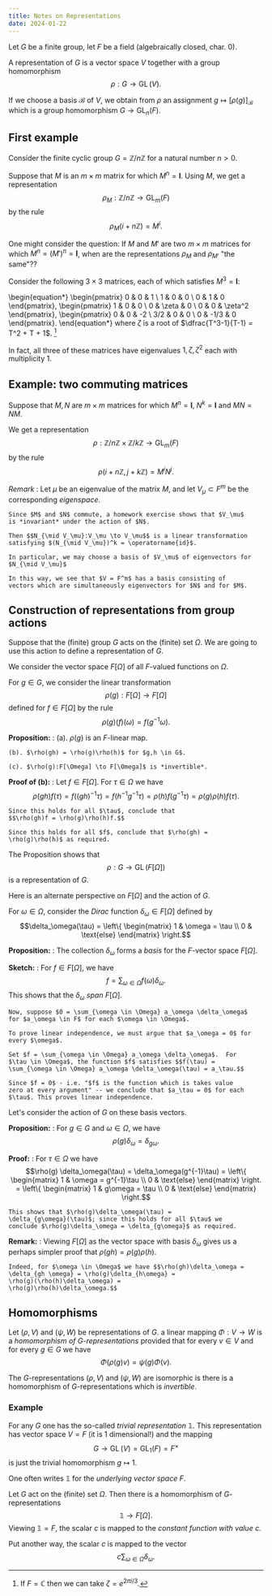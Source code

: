 ```yaml
---
title: Notes on Representations
date: 2024-01-22
---
```


Let $G$ be a finite group, let $F$ be a field (algebraically closed, char. 0).

A representation of $G$ is a vector space $V$ together with a group
homomorphism $$\rho:G \to \operatorname{GL}(V).$$

If we choose a basis $\mathcal{B}$ of $V$, we obtain from $\rho$ an
assignment $g \mapsto [\rho(g)]_{\mathcal{B}}$ which is a group
homomorphism $G \to \operatorname{GL}_n(F)$.

## First example

Consider the finite cyclic group $G = \mathbb{Z}/n\mathbb{Z}$ for a
natural number $n > 0$.

Suppose that $M$ is an $m \times m$ matrix for which $M^n = \mathbf{I}$.
Using $M$, we get a representation
$$\rho_M:\mathbb{Z}/n\mathbb{Z} \to \operatorname{GL}_m(F)$$
by the rule
$$\rho_M(i + n \mathbb{Z}) = M^i.$$

One might consider the question: If $M$ and $M'$ are two $m \times m$
matrices for which $M^n = (M')^n = \mathbf{I}$, when are the
representations $\rho_M$ and $\rho_{M'}$ "the same"??

Consider the following $3\times 3$ matrices, each of which satisfies
$M^3 = \mathbf{I}$:

\begin{equation*}
\begin{pmatrix}
0 & 0 & 1 \\
1 & 0 & 0 \\
0 & 1 & 0 
\end{pmatrix},
\begin{pmatrix}
1 & 0 & 0 \\
0 & \zeta & 0 \\
0 & 0 & \zeta^2
\end{pmatrix},
\begin{pmatrix}
0 & 0 & -2 \\
3/2 & 0 & 0 \\
0 & -1/3 & 0 
\end{pmatrix}.
\end{equation*}
where $\zeta$ is a root of $\dfrac{T^3-1}{T-1} = T^2 + T + 1$. [^1]

In fact, all three of these matrices have eigenvalues
$1,\zeta,\zeta^2$ each with multiplicity 1.

[^1]: If $F = \mathbb{C}$ then we can take $\zeta = e^{2\pi i/3}$.

## Example: two commuting matrices

Suppose that $M,N$ are $m \times m$ matrices for which $M^n =
\mathbf{I}$, $N^k = \mathbf{I}$ and $MN = NM$.

We get a representation
$$\rho:\mathbb{Z}/n\mathbb{Z} \times \mathbb{Z}/k\mathbb{Z} \to \operatorname{GL}_m(F)$$
by the rule
$$\rho(i+n\mathbb{Z},j+k\mathbb{Z}) = M^iN^j.$$

*Remark*
:   Let $\mu$ be an eigenvalue of the matrix $M$, and let $V_\mu
    \subset F^m$ be the corresponding *eigenspace*.
	 
    Since $M$ and $N$ commute, a homework exercise shows that $V_\mu$
    is *invariant* under the action of $N$.
	
	Then $$N_{\mid V_\mu}:V_\mu \to V_\mu$$ is a linear transformation
	satisfying $(N_{\mid V_\mu})^k = \operatorname{id}$.
	
	In particular, we may choose a basis of $V_\mu$ of eigenvectors for $N_{\mid V_\mu}$

    In this way, we see that $V = F^m$ has a basis consisting of
	vectors which are simultaneously eigenvectors for $N$ and for $M$.

## Construction of representations from group actions

Suppose that the (finite) group $G$ acts on the (finite) set
$\Omega$. We are going to use this action to define a representation
of $G$.

We consider the vector space $F[\Omega]$ of all $F$-valued functions
on $\Omega$.

For $g \in G$, we consider the linear transformation
$$\rho(g):F[\Omega] \to F[\Omega]$$ 
defined for $f \in F[\Omega]$ by the rule
$$\rho(g)(f)(\omega) = f(g^{-1}\omega).$$


**Proposition:**
:   (a). $\rho(g)$ is an $F$-linear map.

    (b). $\rho(gh) = \rho(g)\rho(h)$ for $g,h \in G$. 
	
	(c). $\rho(g):F[\Omega] \to F[\Omega]$ is *invertible*.
	
**Proof of (b):**
:   Let $f \in F[\Omega]$. For $\tau \in \Omega$ we have
    $$\rho(gh)f(\tau) = f((gh)^{-1}\tau) =
	f(h^{-1}g^{-1}\tau) =
	\rho(h)f(g^{-1}\tau) =
	\rho(g)\rho(h)f(\tau).$$
	
	Since this holds for all $\tau$, conclude that
	$$\rho(gh)f = \rho(g)\rho(h)f.$$
	
	Since this holds for all $f$, conclude that $\rho(gh) =
    \rho(g)\rho(h)$ as required.
	
The Proposition shows that
$$\rho:G \to \operatorname{GL}(F[\Omega])$$
is a representation of $G$.

Here is an alternate perspective on $F[\Omega]$ and the action of $G$.

For $\omega \in \Omega$, consider the *Dirac* function
$\delta_\omega \in F[\Omega]$ defined by
$$\delta_\omega(\tau) = \left\{ \begin{matrix}
1 & \omega = \tau \\
0 & \text{else}
\end{matrix} \right.$$

**Proposition:**
:  The collection $\delta_\omega$ forms a *basis* for the $F$-vector
   space $F[\Omega]$.
   
**Sketch:**
:   For $f \in F[\Omega]$, we have
    $$f = \sum_{\omega \in \Omega} f(\omega) \delta_\omega.$$
    This shows that the $\delta_\omega$ *span* $F[\Omega]$.   
   
    Now, suppose $0 = \sum_{\omega \in \Omega} a_\omega \delta_\omega$
    for $a_\omega \in F$ for each $\omega \in \Omega$.
   
    To prove linear independence, we must argue that $a_\omega = 0$ for every $\omega$.
   
    Set $f = \sum_{\omega \in \Omega} a_\omega \delta_\omega$.  For
    $\tau \in \Omega$, the function $f$ satisfies $$f(\tau) =
    \sum_{\omega \in \Omega} a_\omega \delta_\omega(\tau) = a_\tau.$$
   
    Since $f = 0$ - i.e. "$f$ is the function which is takes value
    zero at every argument" -- we conclude that $a_\tau = 0$ for each
    $\tau$. This proves linear independence.

Let's consider the action of $G$ on these basis vectors. 

**Proposition:**
:   For $g \in G$ and $\omega \in \Omega$, we have
    $$\rho(g)\delta_\omega = \delta_{g \omega}.$$
	
**Proof:**
:   For $\tau \in \Omega$ we have
    $$\rho(g) \delta_\omega(\tau) = \delta_\omega(g^{-1}\tau)
	= \left\{ \begin{matrix}
    1 & \omega = g^{-1}\tau \\
	0 & \text{else}
	\end{matrix} \right.
	= \left\{ \begin{matrix}
	1 & g\omega = \tau \\
	0 & \text{else}
	\end{matrix} \right.$$
	
	This shows that $\rho(g)\delta_\omega(\tau) =
	\delta_{g\omega}(\tau)$; since this holds for all $\tau$ we
	conclude $\rho(g)\delta_\omega = \delta_{g\omega}$ as required.


**Remark:** 
:   Viewing $F[\Omega]$ as the vector space with basis $\delta_\omega$
    gives us a perhaps simpler proof that $\rho(gh) = \rho(g)\rho(h)$.

    Indeed, for $\omega \in \Omega$ we have $$\rho(gh)\delta_\omega =
	\delta_{gh \omega} = \rho(g)\delta_{h\omega} =
	\rho(g)(\rho(h)\delta_\omega) =
	\rho(g)\rho(h)\delta_\omega.$$


## Homomorphisms

Let $(\rho,V)$ and $(\psi,W)$ be representations of $G$.  a linear
mapping $\Phi:V \to W$ is a *homomorphism of $G$-representations*
provided that for every $v \in V$ and for every $g \in G$ we have
$$\Phi(\rho(g)v) = \psi(g) \Phi(v).$$

The $G$-representations $(\rho,V)$ and $(\psi,W)$ are isomorphic is
there is a homomorphism of $G$-representations which is *invertible*.

### Example

For any $G$ one has the so-called *trivial representation* $\mathbb{1}.$
This representation has vector space $V = F$ (it is 1 dimensional!) and the mapping
$$G \to \operatorname{GL}(V) = \operatorname{GL}_1(F) = F^\times$$
is just the trivial homomorphism $g \mapsto 1$.

One often writes $\mathbb{1}$ for the *underlying vector space* $F$.

Let $G$ act on the (finite) set $\Omega$. Then there is a homomorphism
of $G$-representations $$\mathbb{1} \to F[\Omega].$$
Viewing $\mathbb{1} = F$, the scalar $c$ is mapped
to the *constant function with value $c$.*

Put another way, the scalar $c$ is mapped to the vector
$$c \sum_{\omega \in \Omega} \delta_\omega.$$
